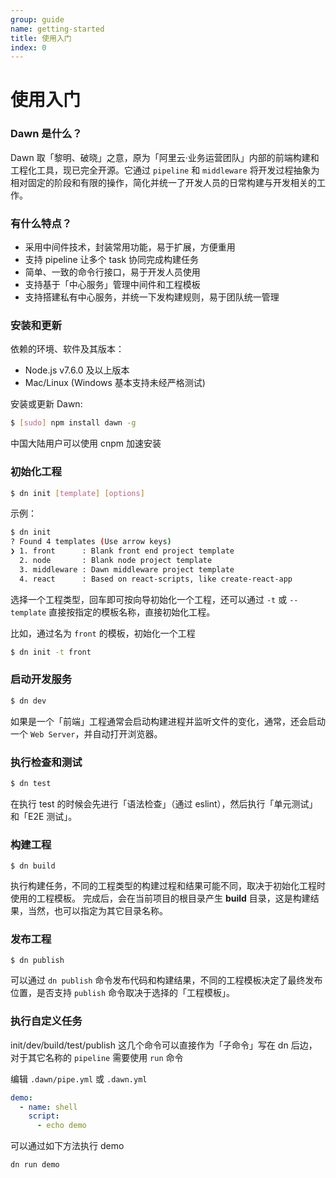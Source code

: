 ```yaml
---
group: guide
name: getting-started
title: 使用入门
index: 0
---
```


# 使用入门

### Dawn 是什么？

Dawn 取「黎明、破晓」之意，原为「阿里云·业务运营团队」内部的前端构建和工程化工具，现已完全开源。它通过 `pipeline` 和 `middleware` 将开发过程抽象为相对固定的阶段和有限的操作，简化并统一了开发人员的日常构建与开发相关的工作。


### 有什么特点？

- 采用中间件技术，封装常用功能，易于扩展，方便重用
- 支持 pipeline 让多个 task 协同完成构建任务
- 简单、一致的命令行接口，易于开发人员使用
- 支持基于「中心服务」管理中间件和工程模板
- 支持搭建私有中心服务，并统一下发构建规则，易于团队统一管理


### 安装和更新

依赖的环境、软件及其版本：
- Node.js v7.6.0 及以上版本
- Mac/Linux (Windows 基本支持未经严格测试)

安装或更新 Dawn:

```sh
$ [sudo] npm install dawn -g
```
中国大陆用户可以使用 cnpm 加速安装


### 初始化工程

```sh
$ dn init [template] [options]
```

示例：
```sh
$ dn init 
? Found 4 templates (Use arrow keys)
❯ 1. front      : Blank front end project template
  2. node       : Blank node project template
  3. middleware : Dawn middleware project template
  4. react      : Based on react-scripts, like create-react-app
```
选择一个工程类型，回车即可按向导初始化一个工程，还可以通过 `-t` 或 `--template` 直接按指定的模板名称，直接初始化工程。

比如，通过名为 `front` 的模板，初始化一个工程
```sh
$ dn init -t front
```


### 启动开发服务

```sh
$ dn dev 
```
如果是一个「前端」工程通常会启动构建进程并监听文件的变化，通常，还会启动一个 `Web Server`，并自动打开浏览器。


### 执行检查和测试

```sh
$ dn test
```
在执行 test 的时候会先进行「语法检查」（通过 eslint），然后执行「单元测试」和「E2E 测试」。


### 构建工程

```
$ dn build
```

执行构建任务，不同的工程类型的构建过程和结果可能不同，取决于初始化工程时使用的工程模板。
完成后，会在当前项目的根目录产生 **build** 目录，这是构建结果，当然，也可以指定为其它目录名称。


### 发布工程

```
$ dn publish
```

可以通过 `dn publish` 命令发布代码和构建结果，不同的工程模板决定了最终发布位置，是否支持 `publish` 命令取决于选择的「工程模板」。


### 执行自定义任务

init/dev/build/test/publish 这几个命令可以直接作为「子命令」写在 dn 后边，对于其它名称的 `pipeline` 需要使用 `run` 命令

编辑 `.dawn/pipe.yml` 或 `.dawn.yml`

```yaml
demo:
  - name: shell
    script:
      - echo demo
```

可以通过如下方法执行 demo

```sh
dn run demo
```